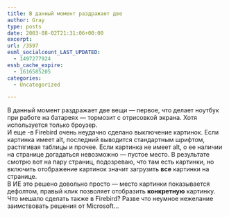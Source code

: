 ```yaml
---
title: В данный момент раздражает две
author: Gray
type: posts
date: 2003-08-02T21:31:06+00:00
excerpt:
url: /3597
esml_socialcount_LAST_UPDATED:
  - 1497277924
essb_cache_expire:
  - 1616585205
categories:
  - Uncategorized

---
```








В данный момент раздражает две вещи &#8212; первое, что делает ноутбук при работе на батареях &#8212; тормозит с отрисовкой экрана. Хотя используется только броузер.  
И еще -в Firebird очень неудачно сделано выключение картинок. Если картинка имеет alt, последний выводится стандартным шрифтом, растягивая таблицы и прочее. Если картинка не имеет alt, о ее наличии на странице догадаться невозможно &#8212; пустое место. В результате смотрю вот на пару страниц, подозреваю, что там есть картинки, но включить отображение картинок значит загрузить **все** картинки на странице.  
В ИЕ это решено довольно просто &#8212; место картинки показывается дефолтом, правый клик позволяет отобразить **конкретную** картинку. Что мешало сделать также в Firebird? Разве что неумное нежелание заимствовать решения от Microsoft&#8230;